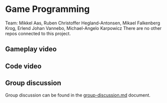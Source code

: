 # Game Programming

Team: Mikkel Aas, Ruben Christoffer Hegland-Antonsen, Mikael Falkenberg Krog, Erlend Johan Vannebo, Michael-Angelo Karpowicz
There are no other repos connected to this project.

## Gameplay video

## Code video

## Group discussion
Group discussion can be found in the [group-discussion.md](group-discussion.md) document. 
